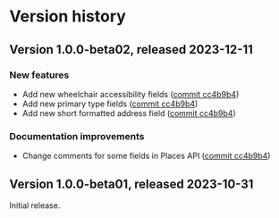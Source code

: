 # Version history

## Version 1.0.0-beta02, released 2023-12-11

### New features

- Add new wheelchair accessibility fields ([commit cc4b9b4](https://github.com/googleapis/google-cloud-dotnet/commit/cc4b9b44b3c68be8f4369e1ec55087179cca2516))
- Add new primary type fields ([commit cc4b9b4](https://github.com/googleapis/google-cloud-dotnet/commit/cc4b9b44b3c68be8f4369e1ec55087179cca2516))
- Add new short formatted address field ([commit cc4b9b4](https://github.com/googleapis/google-cloud-dotnet/commit/cc4b9b44b3c68be8f4369e1ec55087179cca2516))

### Documentation improvements

- Change comments for some fields in Places API ([commit cc4b9b4](https://github.com/googleapis/google-cloud-dotnet/commit/cc4b9b44b3c68be8f4369e1ec55087179cca2516))

## Version 1.0.0-beta01, released 2023-10-31

Initial release.
